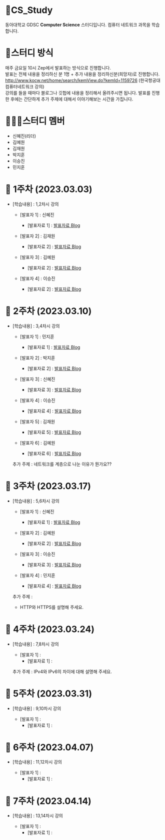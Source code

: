 # 📕CS_Study
동아대학교 GDSC **Computer Science** 스터디입니다. 컴퓨터 네트워크 과목을 학습합니다.

# 📝스터디 방식
매주 금요일 10시 Zep에서 발표하는 방식으로 진행합니다. <br>
발표는 전체 내용을 정리하신 분 1명 + 추가 내용을 정리하신분(희망자)로 진행합니다.<br>
http://www.kocw.net/home/search/kemView.do?kemId=1159726 (한국항공대 컴퓨터네트워크 강의) <br>
강의를 들을 때마다 블로그나 깃헙에 내용을 정리해서 올려주시면 됩니다. 발표를 진행한 후에는 간단하게 추가 주제에 대해서 이야기해보는 시간을 가집니다. <br>

# 🧑🏻‍💻스터디 멤버 
- 신혜진(리더)
- 김예원
- 김재원
- 박지훈
- 이승진
- 민지훈

# 📑 1주차 (2023.03.03)

- [학습내용] : 1,2차시 강의
  
   - [발표자 1]   : 신혜진
      - [발표자료 1] : [발표자료 Blog](https://toki0411.tistory.com/59)
   
   - [발표자 2]   : 김재원
      - [발표자료 2] : [발표자료 Blog](https://github.com/wellbird/CS-Study/blob/ComputerNetwork/ComputerNetwork/1%EC%B0%A8%EC%8B%9C%2C2%EC%B0%A8%EC%8B%9C.md)
      
   - [발표자 3]   : 김예원
      - [발표자료 2] : [발표자료 Blog](https://github.com/yewon-yw/cs-study/blob/main/week%201.md)
      
   - [발표자 4]   : 이승진
      - [발표자료 2] : [발표자료 Blog](https://github.com/lpromotion/CS_Study/tree/main/%EC%BB%B4%ED%93%A8%ED%84%B0%EB%84%A4%ED%8A%B8%EC%9B%8C%ED%81%AC)
      
      
# 📑 2주차 (2023.03.10)

- [학습내용] : 3,4차시 강의
  
   - [발표자 1]   : 민지훈
      - [발표자료 1] : [발표자료 Blog](https://afterdawncoding.tistory.com/239#2.%20%EB%84%A4%ED%8A%B8%EC%9B%8C%ED%81%AC%20%EC%A0%84%EB%8B%AC%20%EB%B0%A9%EC%8B%9D-1)
      
   - [발표자 2]   : 박지훈
      - [발표자료 2] : [발표자료 Blog](https://huyntohoon.tistory.com/8)
      
   - [발표자 3]   : 신혜진 
      - [발표자료 3] : [발표자료 Blog](https://toki0411.tistory.com/61)
      
   - [발표자 4]   : 이승진
      - [발표자료 4] : [발표자료 Blog](https://github.com/lpromotion/CS_Study/blob/main/%EC%BB%B4%ED%93%A8%ED%84%B0%EB%84%A4%ED%8A%B8%EC%9B%8C%ED%81%AC/3-%EC%BB%B4%ED%93%A8%ED%84%B0%EB%84%A4%ED%8A%B8%EC%9B%8C%ED%81%AC%EC%9D%98_%EA%B3%84%EC%B8%B5.md)
      
   - [발표자 5]   : 김재원
      - [발표자료 5] : [발표자료 Blog](https://github.com/wellbird/CS-Study/blob/main/ComputerNetwork/3%EC%B0%A8%EC%8B%9C%2C4%EC%B0%A8%EC%8B%9C.md)
   
   - [발표자 6]   : 김예원
      - [발표자료 6] : [발표자료 Blog](https://github.com/yewon-yw/cs-study/blob/main/week%202.md) 
     
   추가 주제 : 네트워크를 계층으로 나눈 이유가 뭔가요?? 

# 📑 3주차 (2023.03.17)

- [학습내용] : 5,6차시 강의
  
   - [발표자 1]   : 신혜진
      - [발표자료 1] : [발표자료 Blog](https://toki0411.tistory.com/62)
      
   - [발표자 2]   : 김예원
      - [발표자료 2] : [발표자료 Blog](https://github.com/yewon-yw/cs-study/blob/main/week%203.md)
      
   - [발표자 3]   : 이승진
      - [발표자료 3] : [발표자료 Blog](https://github.com/lpromotion/CS_Study/blob/main/%EC%BB%B4%ED%93%A8%ED%84%B0%EB%84%A4%ED%8A%B8%EC%9B%8C%ED%81%AC/5-%EC%9D%91%EC%9A%A9%EA%B3%84%EC%B8%B5(2).md)
      
   - [발표자 4]   : 민지훈
      - [발표자료 4] : [발표자료 Blog](https://afterdawncoding.tistory.com/240)
    
   추가 주제 : 
   - HTTP와 HTTPS를 설명해 주세요.
  
   
# 📑 4주차 (2023.03.24)

- [학습내용] : 7,8차시 강의
  
   - [발표자 1]   : 
      - [발표자료 1] : 
      
  추가 주제 : IPv4와 IPv6의 차이에 대해 설명해 주세요. 

# 📑 5주차 (2023.03.31)

- [학습내용] : 9,10차시 강의
  
   - [발표자 1]   : 
      - [발표자료 1] : 

# 📑 6주차 (2023.04.07)

- [학습내용] : 11,12차시 강의
  
   - [발표자 1]   : 
      - [발표자료 1] : 

# 📑 7주차 (2023.04.14)

- [학습내용] : 13,14차시 강의
  
   - [발표자 1]   : 
      - [발표자료 1] : 


